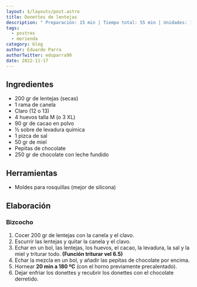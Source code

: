 ```yaml
---
layout: $/layouts/post.astro
title: Donettes de lentejas
description: " Preparación: 15 min | Tiempo total: 55 min | Unidades: 12"
tags:
  - postres
  - merienda
category: blog
author: Eduardo Parra
authorTwitter: eduparra90
date: 2022-11-17
---
```

## Ingredientes

* 200 gr de lentejas (secas)
* 1 rama de canela
* Claro (12 o 13)
* 4 huevos talla M (o 3 XL)
* 90 gr de cacao en polvo
* ½ sobre de levadura quimica
* 1 pizca de sal
* 50 gr de miel
* Pepitas de chocolate
* 250 gr de chocolate con leche fundido

## Herramientas

* Moldes para rosquillas (mejor de silicona)

## Elaboración

### Bizcocho

1. Cocer 200 gr de lentejas con la canela y el clavo.
2. Escurrir las lentejas y quitar la canela y el clavo.
3. Echar en un bol, las lentejas, los huevos, el cacao, la levadura, la sal y la miel y triturar todo. **(Función triturar vel 6.5)**
4. Echar la mezcla en un bol, y añadir las pepitas de chocolate por encima.
5. Hornear **20 min a 180 ºC** (con el horno previamente precalentado).
6. Dejar enfriar los donettes y recubrir los donettes con el chocolate derretido.